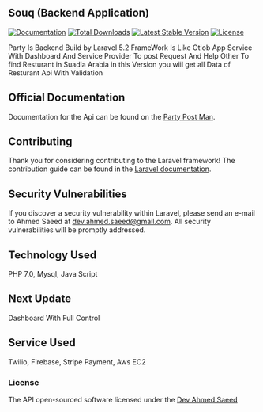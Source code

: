 ## Souq (Backend Application)

[![Documentation ](https://travis-ci.org/laravel/framework.svg)]( https://documenter.getpostman.com/view/2031556/party-live/6fct11D)
[![Total Downloads](https://poser.pugx.org/laravel/framework/d/total.svg)](https://github.com/yahongie2014/Party-Backend/archive/master.zip)
[![Latest Stable Version](https://poser.pugx.org/laravel/framework/v/stable.svg)](https://packagist.org/packages/laravel/framework)
[![License](https://poser.pugx.org/laravel/framework/license.svg)](https://packagist.org/packages/laravel/framework)

Party Is Backend Build by Laravel 5.2 FrameWork Is Like Otlob App Service With Dashboard And Service Provider To post Request And Help Other To find Resturant in Suadia Arabia
in this Version you wiil get all Data of Resturant Api With Validation 
 

## Official Documentation

Documentation for the Api can be found on the [Party Post Man](https://documenter.getpostman.com/view/2031556/party-live/6fct11D).

## Contributing

Thank you for considering contributing to the Laravel framework! The contribution guide can be found in the [Laravel documentation](http://laravel.com/docs/contributions).

## Security Vulnerabilities

If you discover a security vulnerability within Laravel, please send an e-mail to Ahmed Saeed at dev.ahmed.saeed@gmail.com. All security vulnerabilities will be promptly addressed.

## Technology Used
PHP 7.0,
Mysql,
Java Script
## Next Update
Dashboard With Full Control
## Service Used
Twilio,
Firebase,
Stripe Payment,
Aws EC2

### License

The API open-sourced software licensed under the [Dev Ahmed Saeed](https://www.linkedin.com/in/devahmedsaeed/)

